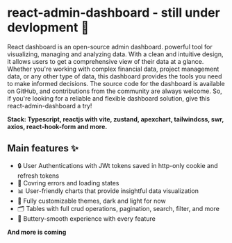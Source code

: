 # react-admin-dashboard - still under devlopment 🚧
React dashboard is an open-source admin dashboard. powerful tool for visualizing, managing and analyzing data. With a clean and intuitive design, it allows users to get a comprehensive view of their data at a glance. Whether you're working with complex financial data, project management data, or any other type of data, this dashboard provides the tools you need to make informed decisions. The source code for the dashboard is available on GitHub, and contributions from the community are always welcome. So, if you're looking for a reliable and flexible dashboard solution, give this react-admin-dashboard a try!

__Stack: Typescript, reactjs with vite, zustand, apexchart, tailwindcss, swr, axios, react-hook-form and more.__

## Main features ✨ 
- 🔒 User Authentications with JWt tokens saved in http-only cookie and refresh tokens
- 🚦  Covring errors and loading states
- 📊 User-friendly charts that provide insightful data visualization
- 🎨 Fully customizable themes, dark and light for now
- 🗂️ Tables with full crud operations, pagination, search, filter, and more
- 💫 Buttery-smooth experience with every feature
  
__And more is coming__
